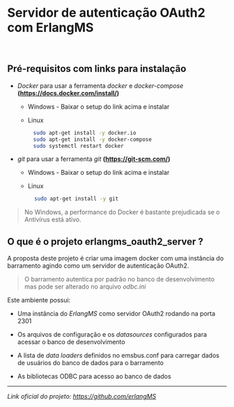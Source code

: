# Servidor de autenticação OAuth2 com ErlangMS

<br>

## Pré-requisitos com links para instalação

- *Docker* para usar a ferramenta *docker* e *docker-compose* **(https://docs.docker.com/install/)**

    * Windows  - Baixar o setup do link acima e instalar

    * Linux
    ```bash
         sudo apt-get install -y docker.io
         sudo apt-get install -y docker-compose
         sudo systemctl restart docker
    ```



- *git* para usar a ferramenta *git*  **(https://git-scm.com/)**

    * Windows  - Baixar o setup do link acima e instalar

    * Linux
         ```bash
           sudo apt-get install -y git
        ```


> No Windows, a performance do Docker é bastante prejudicada se o Antivírus está ativo.



## O que é o projeto erlangms_oauth2_server ?

A proposta deste projeto é criar uma imagem docker com uma instância do 
barramento agindo como um servidor de autenticação OAuth2.

> O barramento autentica por padrão no banco de desenvolvimento mas pode ser alterado no arquivo *odbc.ini*


Este ambiente possui:
 

* Uma instância do *ErlangMS* como servidor OAuth2 rodando na porta 2301

* Os arquivos de configuração e os *datasources* configurados para acessar o banco de desenvolvimento

* A lista de *data loaders* definidos no emsbus.conf para carregar dados de usuários do banco de dados para o barramento

* As bibliotecas ODBC para acesso ao banco de dados


---

*Link oficial do projeto: https://github.com/erlangMS*

